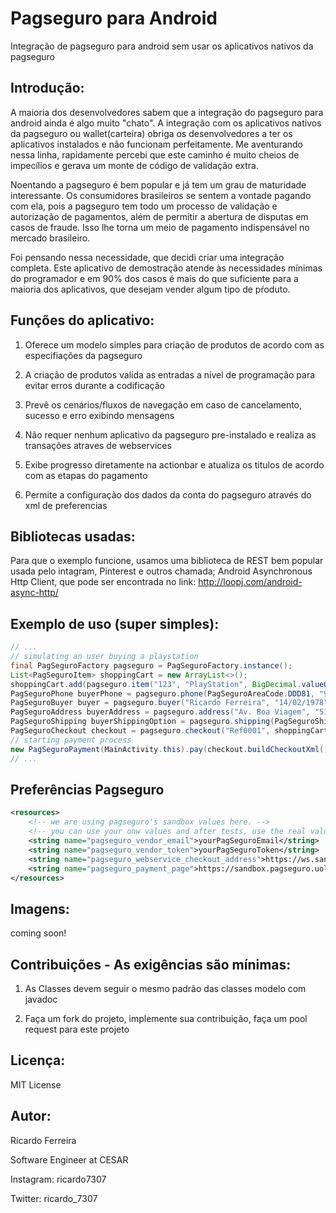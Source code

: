 # Pagseguro para Android
Integração de pagseguro para android sem usar os aplicativos nativos da pagseguro

## Introdução:
A maioria dos desenvolvedores sabem que a integração do pagseguro para android ainda é algo muito "chato". A integração com os aplicativos nativos da pagseguro ou wallet(carteira) obriga os desenvolvedores a ter os aplicativos
instalados e não funcionam perfeitamente. Me aventurando nessa linha, rapidamente percebi que este caminho é muito cheios de impecílios e gerava um monte de código de validação extra.

Noentando a pagseguro é bem popular e já tem um grau de maturidade interessante. Os consumidores brasileiros se sentem a vontade pagando com ela, pois a pagseguro tem todo um processo de validação e autorização de pagamentos, além de permitir a abertura de disputas em casos de fraude. Isso lhe torna um meio de pagamento indispensável no mercado brasileiro.

Foi pensando nessa necessidade, que decidi criar uma integração completa. Este aplicativo de demostração atende às necessidades mínimas do programador e em 90% dos casos é mais do que suficiente para a maioria dos aplicativos, que desejam vender algum tipo de pŕoduto. 

## Funções do aplicativo:
1) Oferece um modelo simples para criação de produtos de acordo com as especifiações da pagseguro

2) A criação de produtos valida as entradas a nível de programação para evitar erros durante a codificação

3) Prevê os cenários/fluxos de navegação em caso de cancelamento, sucesso e erro exibindo mensagens

4) Não requer nenhum aplicativo da pagseguro pre-instalado e realiza as transações atraves de webservices

5) Exibe progresso diretamente na actionbar e atualiza os titulos de acordo com as etapas do pagamento

6) Permite a configuração dos dados da conta do pagseguro através do xml de preferencias

## Bibliotecas usadas:
Para que o exemplo funcione, usamos uma biblioteca de REST bem popular usada pelo intagram, Pinterest e outros chamada; Android Asynchronous Http Client, que pode ser encontrada no link: http://loopj.com/android-async-http/

## Exemplo de uso (super simples):
```java
// ... 
// simulating an user buying a playstation
final PagSeguroFactory pagseguro = PagSeguroFactory.instance();
List<PagSeguroItem> shoppingCart = new ArrayList<>();
shoppingCart.add(pagseguro.item("123", "PlayStation", BigDecimal.valueOf(3.50), 1, 300));
PagSeguroPhone buyerPhone = pagseguro.phone(PagSeguroAreaCode.DDD81, "998187427");
PagSeguroBuyer buyer = pagseguro.buyer("Ricardo Ferreira", "14/02/1978", "15061112000", "test@email.com.br", buyerPhone);
PagSeguroAddress buyerAddress = pagseguro.address("Av. Boa Viagem", "51", "Apt201", "Boa Viagem", "51030330", "Recife", PagSeguroBrazilianStates.PERNAMBUCO);
PagSeguroShipping buyerShippingOption = pagseguro.shipping(PagSeguroShippingType.PAC, buyerAddress);
PagSeguroCheckout checkout = pagseguro.checkout("Ref0001", shoppingCart, buyer, buyerShippingOption);
// starting payment process
new PagSeguroPayment(MainActivity.this).pay(checkout.buildCheckoutXml());
// ...
```

## Preferências Pagseguro
```xml
<resources>
    <!-- we are using pagseguro's sandbox values here. -->
    <!-- you can use your onw values and after tests, use the real values -->
    <string name="pagseguro_vendor_email">yourPagSeguroEmail</string>
    <string name="pagseguro_vendor_token">yourPagSeguroToken</string>
    <string name="pagseguro_webservice_checkout_address">https://ws.sandbox.pagseguro.uol.com.br/v2/checkout?email=%s&amp;token=%s</string>
    <string name="pagseguro_payment_page">https://sandbox.pagseguro.uol.com.br/v2/checkout/payment.html?code=%s</string>
</resources>
```

## Imagens:
coming soon!

## Contribuições - As exigências são mínimas:
1) As Classes devem seguir o mesmo padrão das classes modelo com javadoc

2) Faça um fork do projeto, implemente sua contribuição, faça um pool request para este projeto

## Licença:
MIT License

## Autor:
Ricardo Ferreira

Software Engineer at CESAR

Instagram: ricardo7307

Twitter: ricardo_7307
